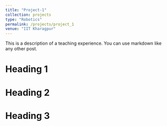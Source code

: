 ```yaml
---
title: "Project-1"
collection: projects
type: "Robotics"
permalink: /projects/project_1
venue: "IIT Kharagpur"
---
```


This is a description of a teaching experience. You can use markdown like any other post.

Heading 1
======

Heading 2
======

Heading 3
======
